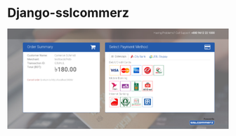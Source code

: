 # Django-sslcommerz

<div align="center"> 
   
 <img src="https://github.com/iamfoysal/Django-sslcommerz/blob/main/transaction.png" width="800">

</div>
